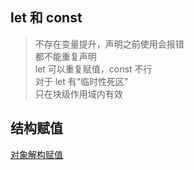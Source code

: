 ## let 和 const
>不存在变量提升，声明之前使用会报错 <br>
都不能重复声明 <br>
let 可以重复赋值，const 不行 <br>
对于 let 有“临时性死区” <br>
只在块级作用域内有效

## 结构赋值
[对象解构赋值](https://segmentfault.com/a/1190000013817091)